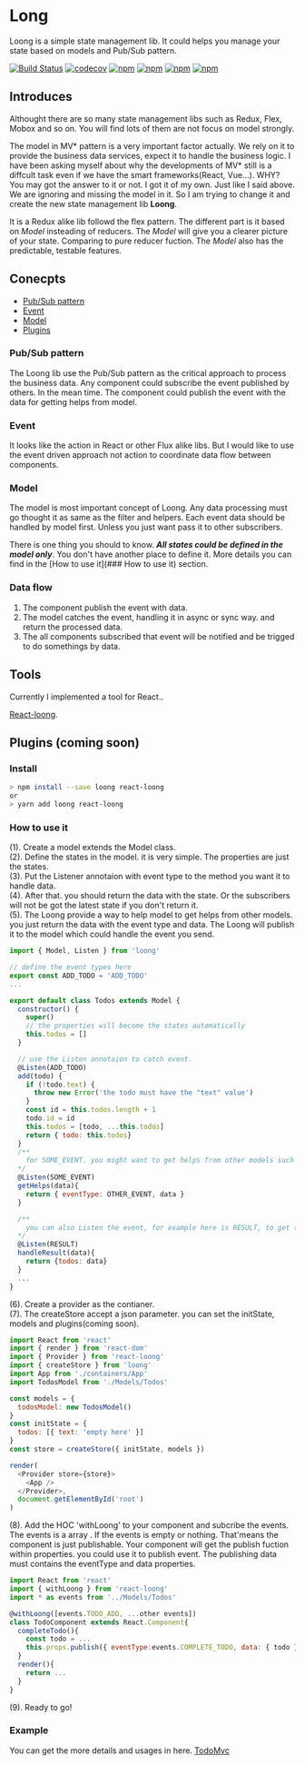 # Long

Loong is a simple state management lib. It could helps you manage your state based on models and Pub/Sub pattern.

[![Build Status](https://travis-ci.org/yoyayoyayoya/loong.svg?branch=master)](https://travis-ci.org/yoyayoyayoya/loong)
[![codecov](https://codecov.io/gh/yoyayoyayoya/loong/branch/master/graph/badge.svg)](https://codecov.io/gh/yoyayoyayoya/loong)
[![npm](https://img.shields.io/npm/dm/loong.svg)](https://www.npmjs.com/package/loong)
[![npm](https://img.shields.io/npm/dt/loong.svg)](https://www.npmjs.com/package/loong)
[![npm](https://img.shields.io/npm/l/loong.svg)]()
[![npm](https://img.shields.io/npm/v/npm.svg)]()

## Introduces

Althought there are so many state management libs such as Redux, Flex, Mobox and so on. You will find lots of them are not focus on model strongly.

The model in MV\* pattern is a very important factor actually. We rely on it to provide the business data services, expect it to handle the business logic. I have been asking myself about why the developments of MV\* still is a diffcult task even if we have the smart frameworks(React, Vue...). WHY? You may got the answer to it or not. I got it of my own. Just like I said above. We are ignoring and missing the model in it. So I am trying to change it and create the new state management lib **Loong**.

It is a Redux alike lib followd the flex pattern. The different part is it based on _Model_ insteading of reducers. The _Model_ will give you a clearer picture of your state. Comparing to pure reducer fuction. The _Model_ also has the predictable, testable features.

## Conecpts

* [Pub/Sub pattern](#pubsub-pattern)
* [Event](#event)
* [Model](#model)
* [Plugins](#plugins)

### Pub/Sub pattern

The Loong lib use the Pub/Sub pattern as the critical approach to process the business data. Any component could subscribe the event published by others. In the mean time. The component could publish the event with the data for getting helps from model.

### Event

It looks like the action in React or other Flux alike libs. But I would like to use the event driven approach not action to coordinate data flow between components.

### Model

The model is most important concept of Loong. Any data processing must go thought it as same as the filter and helpers. Each event data should be handled by model first. Unless you just want pass it to other subscribers.

There is one thing you should to know. _**All states could be defined in the model only**_. You don't have another place to define it. More details you can find in the [How to use it](### How to use it) section.

### Data flow

1. The component publish the event with data.
2. The model catches the event, handling it in async or sync way. and return the processed data.
3. The all components subscribed that event will be notified and be trigged to do somethings by data.

## Tools

Currently I implemented a tool for React..

[React-loong](https://github.com/yoyayoyayoya/react-loong).

## Plugins (coming soon)

### Install

```bash
> npm install --save loong react-loong
or
> yarn add loong react-loong
```

### How to use it

(1). Create a model extends the Model class.  
(2). Define the states in the model. it is very simple. The properties are just the states.  
(3). Put the Listener annotaion with event type to the method you want it to handle data.  
(4). After that. you should return the data with the state. Or the subscribers will not be got the latest state if you don't return it.  
(5). The Loong provide a way to help model to get helps from other models. you just return the data with the event type and data. The Loong will publish it to the model which could handle the event you send.

```javascript
import { Model, Listen } from 'loong'

// define the event types here
export const ADD_TODO = 'ADD_TODO'
...

export default class Todos extends Model {
  constructor() {
    super()
    // the properties will become the states automatically
    this.todos = []
  }

  // use the Listen annotaion to catch event.
  @Listen(ADD_TODO)
  add(todo) {
    if (!todo.text) {
      throw new Error('the todo must have the "text" value')
    }
    const id = this.todos.length + 1
    todo.id = id
    this.todos = [todo, ...this.todos]
    return { todo: this.todos}
  }
  /**
    for SOME_EVENT. you might want to get helps from other models such as helping you send the ajax request. Let's say the model will publish the event RESULT. Any component subscribed that event will be reacted to do somethings.
  */
  @Listen(SOME_EVENT)
  getHelps(data){
    return { eventType: OTHER_EVENT, data }
  }

  /**
    you can also Listen the event, for example here is RESULT, to get the result.
  */
  @Listen(RESULT)
  handleResult(data){
    return {todos: data}
  }
  ...
}
```

(6). Create a provider as the contianer.  
(7). The createStore accept a json parameter. you can set the initState, models and plugins(coming soon).

```javascript
import React from 'react'
import { render } from 'react-dom'
import { Provider } from 'react-loong'
import { createStore } from 'loong'
import App from './containers/App'
import TodosModel from './Models/Todos'

const models = {
  todosModel: new TodosModel()
}
const initState = {
  todos: [{ text: 'empty here' }]
}
const store = createStore({ initState, models })

render(
  <Provider store={store}>
    <App />
  </Provider>,
  document.getElementById('root')
)
```

(8). Add the HOC 'withLoong' to your component and subcribe the events. The events is a array . If the events is empty or nothing. That'means the component is just publishable. Your component will get the publish fuction within properties. you could use it to publish event. The publishing data must contains the eventType and data properties.

```javascript
import React from 'react'
import { withLoong } from 'react-loong'
import * as events from '../Models/Todos'

@withLoong([events.TODO_ADD, ...other events])
class TodoComponent extends React.Component{
  completeTodo(){
    const todo = ...
    this.props.publish({ eventType:events.COMPLETE_TODO, data: { todo } })
  }
  render(){
    return ...
  }
}
```

(9). Ready to go!

### Example

You can get the more details and usages in here.
[TodoMvc](https://github.com/yoyayoyayoya/loong/tree/master/examples/todomvc)
